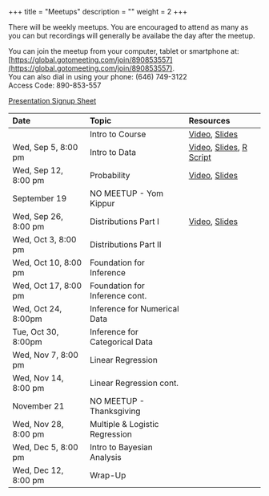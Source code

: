 +++
title = "Meetups"
description = ""
weight = 2
+++


There will be weekly meetups. You are encouraged to attend as many as you can but recordings will generally be availabe the day after the meetup.

You can join the meetup from your computer, tablet or smartphone at: [https://global.gotomeeting.com/join/890853557](https://global.gotomeeting.com/join/890853557).  
You can also dial in using your phone: (646) 749-3122  
Access Code: 890-853-557


[Presentation Signup Sheet](https://docs.google.com/spreadsheets/d/1QCagC9KIhWvmSOTKmqYo0FTq1iZUdh765m7kmrqSPRc/edit?usp=sharing)


Date                  | Topic                           | Resources |
:---------------------|:--------------------------------|:----------|
                      | Intro to Course                 | [Video](https://youtu.be/i2DM7nqb1rA), [Slides](/slides/2018-08-29-Intro_to_Course.html)
Wed, Sep 5, 8:00 pm   | Intro to Data                   | [Video](https://youtu.be/iuzpN-GSyQM), [Slides](/slides/2018-09-05-Intro_to_Data.html), [R Script](https://github.com/jbryer/DATA606Fall2018/blob/master/R/2018-09-05.R)
Wed, Sep 12,  8:00 pm | Probability                     | [Video](https://youtu.be/zAj5U_dQan8), [Slides](/slides/2018-09-12-Probability.html)
September 19          | NO MEETUP - Yom Kippur          | 
Wed, Sep 26,  8:00 pm | Distributions Part I            | [Video](https://youtu.be/cFQWEWptz_4), [Slides](/slides/2018-09-26-Distributions.html)
Wed, Oct 3,  8:00 pm  | Distributions Part II           | 
Wed, Oct 10, 8:00 pm  | Foundation for Inference        | 
Wed, Oct 17, 8:00 pm  | Foundation for Inference cont.  | 
Wed, Oct 24,  8:00pm  | Inference for Numerical Data    | 
Tue, Oct 30,  8:00pm  | Inference for Categorical Data  | 
Wed, Nov 7, 8:00 pm   | Linear Regression               | 
Wed, Nov 14,  8:00 pm | Linear Regression cont.         | 
November 21           | NO MEETUP - Thanksgiving        | 
Wed, Nov 28, 8:00 pm  | Multiple & Logistic Regression  | 
Wed, Dec 5, 8:00 pm   | Intro to Bayesian Analysis      | 
Wed, Dec 12, 8:00 pm  | Wrap-Up                         | 

